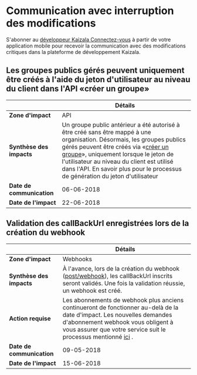 # <a name="breaking-changes-communication"></a>Communication avec interruption des modifications

S'abonner au [développeur Kaizala Connectez-vous](https://join.kaiza.la/g/jwoUnTyHR_Kgrd_GuDDc1w) à partir de votre application mobile pour recevoir la communication avec des modifications critiques dans la plateforme de développement Kaizala.

<!---

## Deprecating Mobile Number data from Kaizala APIs & Webhooks
||Details|
|--|--|
|**Impact Area**| APIs & Webhooks |
|**Impact Summary**|Kaizala APIs & Webhooks will stop returning Mobile Number as part of reponse. It will return Kaizala userIDs, which can be used to identify unique users. List of APIs & Webhook impacted:<br> <ol><li></li>|
|**Requires Action**|3rd party developers should make necessary changes to avoid break in their solutions. During the time period between 'Date of communication' & 'Date of Impact', Kaizala APIs will return both Mobile numbers and User IDs|
|**Date of Communication**| 18-04-2018 |
|**Date of Impact**| 15-05-2018|

-->

## <a name="managed-public-groups-can-only-be-created-using-tenant-level-user-token-in-create-group-api"></a>Les groupes publics gérés peuvent uniquement être créés à l'aide du jeton d'utilisateur au niveau du client dans l'API «créer un groupe»

||Détails|
|--|--|
|**Zone d'impact**| API |
|**Synthèse des impacts**| Un groupe public antérieur a été autorisé à être créé sans être mappé à une organisation. Désormais, les groupes publics gérés peuvent être créés via «[créer un groupe](https://docs.microsoft.com/en-us/kaizala/connectors/groups#groups)», uniquement lorsque le jeton de l'utilisateur au niveau du client est utilisé dans l'API. En [](connectors/UserToken.md) savoir plus pour le processus de génération du jeton d'utilisateur |
|**Date de communication**|06-06-2018|
|**Date de l'impact**|22-06-2018|

## <a name="validation-of-registered-callbackurl-when-webhook-is-created"></a>Validation des callBackUrl enregistrées lors de la création du webhook

||Détails|
|--|--|
|**Zone d'impact**| Webhooks |
|**Synthèse des impacts**| À l'avance, lors de la création du webhook ([post/webhook](https://docs.microsoft.com/en-us/kaizala/connectors/webhooks#webhook)), les callBackUrl inscrits seront validés. Une fois la validation réussie, un webhook est créé. |
|**Action requise**| Les abonnements de webhook plus anciens continueront de fonctionner au-delà de la date d'impact. Les nouvelles demandes d'abonnement webhook vous obligent à vous assurer que votre service suit le processus mentionné [ici](connectors/WebHookValidaton.md) . |
|**Date de communication**|09-05-2018|
|**Date de l'impact**|15-06-2018|

<!---

## Webhook subscription will be cancelled, if 10 consecutive failures are received

||Details|
|--|--|
|**Impact Area**| Webhooks |
|**Impact Summary**| Subscription of WebHooks would be suspended, if Kaizala server doesn't receive success for 10 consecutive attempts. Developer will get communication regarding the same on Kaizala Developer Connect. Click here to join [Kaizala Developer Connect]()|
|**Required Action**||
|**Date of Communication**| 18-04-2018 |
|**Date of Impact**| 01-06-2018 |
-->


